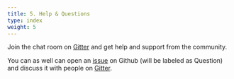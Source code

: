 ```yaml
---
title: 5. Help & Questions
type: index
weight: 5
---
```


Join the chat room on [Gitter](https://gitter.im/fcumselab/ProgEdu) and get help and support from the community.

You can as well can open an [issue](https://github.com/fcumselab/ProgEdu/issues) on Github (will be labeled as Question) and discuss it with people on [Gitter](https://gitter.im/fcumselab/ProgEdu).

